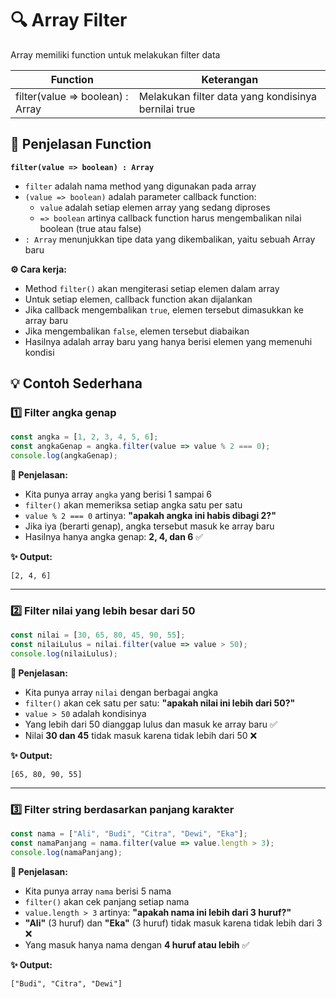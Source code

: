 # 🔍 Array Filter

Array memiliki function untuk melakukan filter data

| Function | Keterangan |
|----------|------------|
| filter(value => boolean) : Array | Melakukan filter data yang kondisinya bernilai true |

## 📖 Penjelasan Function

**`filter(value => boolean) : Array`**

- `filter` adalah nama method yang digunakan pada array
- `(value => boolean)` adalah parameter callback function:
  - `value` adalah setiap elemen array yang sedang diproses
  - `=> boolean` artinya callback function harus mengembalikan nilai boolean (true atau false)
- `: Array` menunjukkan tipe data yang dikembalikan, yaitu sebuah Array baru

**⚙️ Cara kerja:**
- Method `filter()` akan mengiterasi setiap elemen dalam array
- Untuk setiap elemen, callback function akan dijalankan
- Jika callback mengembalikan `true`, elemen tersebut dimasukkan ke array baru
- Jika mengembalikan `false`, elemen tersebut diabaikan
- Hasilnya adalah array baru yang hanya berisi elemen yang memenuhi kondisi

## 💡 Contoh Sederhana

### 1️⃣ Filter angka genap

```javascript
const angka = [1, 2, 3, 4, 5, 6];
const angkaGenap = angka.filter(value => value % 2 === 0);
console.log(angkaGenap);
```

**📝 Penjelasan:** 
- Kita punya array `angka` yang berisi 1 sampai 6
- `filter()` akan memeriksa setiap angka satu per satu
- `value % 2 === 0` artinya: **"apakah angka ini habis dibagi 2?"**
- Jika iya (berarti genap), angka tersebut masuk ke array baru
- Hasilnya hanya angka genap: **2, 4, dan 6** ✅

**✨ Output:**
```
[2, 4, 6]
```

---

### 2️⃣ Filter nilai yang lebih besar dari 50

```javascript
const nilai = [30, 65, 80, 45, 90, 55];
const nilaiLulus = nilai.filter(value => value > 50);
console.log(nilaiLulus);
```

**📝 Penjelasan:** 
- Kita punya array `nilai` dengan berbagai angka
- `filter()` akan cek satu per satu: **"apakah nilai ini lebih dari 50?"**
- `value > 50` adalah kondisinya
- Yang lebih dari 50 dianggap lulus dan masuk ke array baru ✅
- Nilai **30 dan 45** tidak masuk karena tidak lebih dari 50 ❌

**✨ Output:**
```
[65, 80, 90, 55]
```

---

### 3️⃣ Filter string berdasarkan panjang karakter

```javascript
const nama = ["Ali", "Budi", "Citra", "Dewi", "Eka"];
const namaPanjang = nama.filter(value => value.length > 3);
console.log(namaPanjang);
```

**📝 Penjelasan:** 
- Kita punya array `nama` berisi 5 nama
- `filter()` akan cek panjang setiap nama
- `value.length > 3` artinya: **"apakah nama ini lebih dari 3 huruf?"**
- **"Ali"** (3 huruf) dan **"Eka"** (3 huruf) tidak masuk karena tidak lebih dari 3 ❌
- Yang masuk hanya nama dengan **4 huruf atau lebih** ✅

**✨ Output:**
```
["Budi", "Citra", "Dewi"]
```
